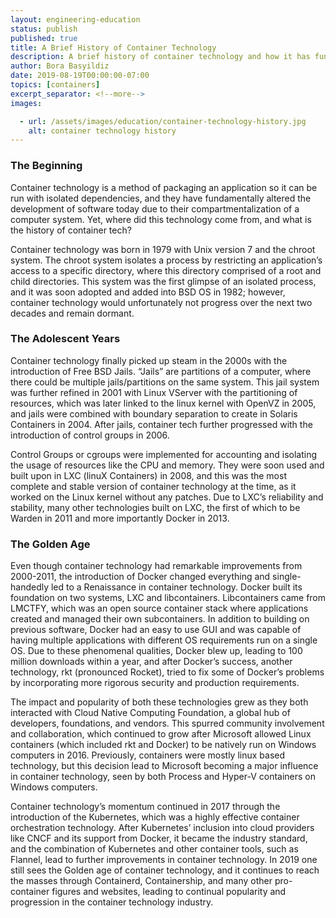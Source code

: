 ```yaml
---
layout: engineering-education
status: publish
published: true
title: A Brief History of Container Technology
description: A brief history of container technology and how it has fundamentally altered the development of software today.
author: Bora Basyildiz
date: 2019-08-19T00:00:00-07:00
topics: [containers]
excerpt_separator: <!--more-->
images:

  - url: /assets/images/education/container-technology-history.jpg
    alt: container technology history
---
```

### The Beginning
Container technology is a method of packaging an application so it can be run with isolated dependencies, and they have fundamentally altered the development of software today due to their compartmentalization of a computer system. Yet, where did this technology come from, and what is the history of container tech?

<!--more-->
Container technology was born in 1979 with Unix version 7 and the chroot system. The chroot system isolates a process by restricting an application’s access to a specific directory, where this directory comprised of a root and child directories. This system was the first glimpse of an isolated process, and it was soon adopted and added into BSD OS in 1982; however, container technology would unfortunately not progress over the next two decades and remain dormant.

### The Adolescent Years
Container technology finally picked up steam in the 2000s with the introduction of Free BSD Jails. “Jails” are partitions of a computer, where there could be multiple jails/partitions on the same system. This jail system was further refined in 2001 with Linux VServer with the partitioning of resources, which was later linked to the linux kernel with OpenVZ in 2005, and jails were combined with boundary separation to create in Solaris Containers in 2004. After jails, container tech further progressed with the introduction of control groups in 2006.

Control Groups or cgroups were implemented for accounting and isolating the usage of resources like the CPU and memory. They were soon used and built upon in LXC (linuX Containers) in 2008, and this was the most complete and stable version of container technology at the time, as it worked on the Linux kernel without any patches. Due to LXC’s reliability and stability, many other technologies built on LXC, the first of which to be Warden in 2011 and more importantly Docker in 2013.

### The Golden Age
Even though container technology had remarkable improvements from 2000-2011, the introduction of Docker changed everything and single-handedly led to a Renaissance in container technology. Docker built its foundation on two systems, LXC and libcontainers. Libcontainers came from LMCTFY, which was an open source container stack where applications created and managed their own subcontainers. In addition to building on previous software, Docker had an easy to use GUI and was capable of having multiple applications with different OS requirements run on a single OS. Due to these phenomenal qualities, Docker blew up, leading to 100 million downloads within a year, and after Docker’s success, another technology, rkt (pronounced Rocket), tried to fix some of Docker’s problems by incorporating more rigorous security and production requirements.

The impact and popularity of both these technologies grew as they both interacted with Cloud Native Computing Foundation, a global hub of developers, foundations, and vendors. This spurred community involvement and collaboration, which continued to grow after Microsoft allowed Linux containers (which included rkt and Docker) to be natively run on Windows computers in 2016. Previously, containers were mostly linux based technology, but this decision lead to Microsoft becoming a major influence in container technology, seen by both Process and Hyper-V containers on Windows computers.

Container technology’s momentum continued in 2017 through the introduction of the Kubernetes, which was a highly effective container orchestration technology. After Kubernetes’ inclusion into cloud providers like CNCF and its support from Docker, it became the industry standard, and the combination of Kubernetes and other container tools, such as Flannel, lead to further improvements in container technology. In 2019 one still sees the Golden age of container technology, and it continues to reach the masses through Containerd, Containership, and many other pro-container figures and websites, leading to continual popularity and progression in the container technology industry.
